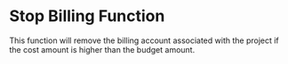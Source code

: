 # Stop Billing Function

This function will remove the billing account associated with the project if the cost amount is higher than the budget amount.